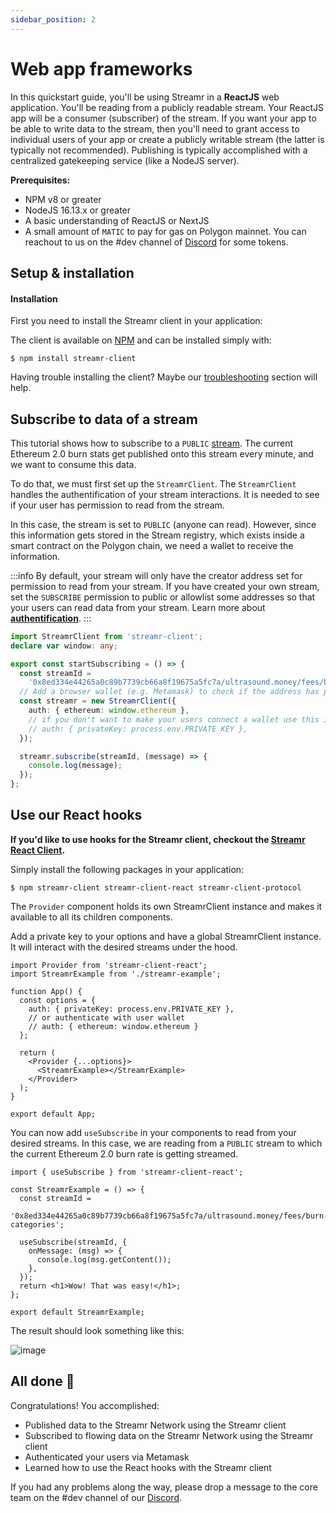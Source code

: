 ```yaml
---
sidebar_position: 2
---
```


# Web app frameworks

In this quickstart guide, you'll be using Streamr in a **ReactJS** web application. You'll be reading from a publicly readable stream. Your ReactJS app will be a consumer (subscriber) of the stream. If you want your app to be able to write data to the stream, then you'll need to grant access to individual users of your app or create a publicly writable stream (the latter is typically not recommended). Publishing is typically accomplished with a centralized gatekeeping service (like a NodeJS server).

**Prerequisites:**

- NPM v8 or greater
- NodeJS 16.13.x or greater
- A basic understanding of ReactJS or NextJS
- A small amount of `MATIC` to pay for gas on Polygon mainnet. You can reachout to us on the #dev channel of [Discord](https://discord.gg/gZAm8P7hK8) for some tokens.

## Setup & installation

#### Installation

First you need to install the Streamr client in your application:

<!-- TODO: add hub video tutorial -->

The client is available on [NPM](https://www.npmjs.com/package/streamr-client) and can be installed simply with:

```shell
$ npm install streamr-client
```

Having trouble installing the client? Maybe our [troubleshooting](../usage/Streamr%20JS%20Client/how-to-use#Troubleshooting) section will help.

## Subscribe to data of a stream

This tutorial shows how to subscribe to a `PUBLIC` [stream](https://streamr.network/marketplace/products/c188a26fc1aa4d6b91772fa4c463cc4968c1156707824a538061baa5a26b3d93/streamPreview/0x8ed334e44265a0c89b7739cb66a8f19675a5fc7a%2Fultrasound.money%2Ffees%2Fburn-categories). The current Ethereum 2.0 burn stats get published onto this stream every minute, and we want to consume this data.

To do that, we must first set up the `StreamrClient`. The `StreamrClient` handles the authentification of your stream interactions. It is needed to see if your user has permission to read from the stream.

In this case, the stream is set to `PUBLIC` (anyone can read). However, since this information gets stored in the Stream registry, which exists inside a smart contract on the Polygon chain, we need a wallet to receive the information.

:::info
By default, your stream will only have the creator address set for permission to read from your stream.
If you have created your own stream, set the `SUBSCRIBE` permission to public or allowlist some addresses so that your users can read data from your stream. Learn more about **[authentification](../usage/authenticate)**.
:::

```ts
import StreamrClient from 'streamr-client';
declare var window: any;

export const startSubscribing = () => {
  const streamId =
    '0x8ed334e44265a0c89b7739cb66a8f19675a5fc7a/ultrasound.money/fees/burn-categories';
  // Add a browser wallet (e.g. Metamask) to check if the address has permission to read the stream
  const streamr = new StreamrClient({
    auth: { ethereum: window.ethereum },
    // if you don't want to make your users connect a wallet use this instead:
    // auth: { privateKey: process.env.PRIVATE_KEY },
  });

  streamr.subscribe(streamId, (message) => {
    console.log(message);
  });
};
```

## Use our React hooks

**If you'd like to use hooks for the Streamr client, checkout the [Streamr React Client](https://www.npmjs.com/package/streamr-client-react).**

Simply install the following packages in your application:

```shell
$ npm streamr-client streamr-client-react streamr-client-protocol
```

The `Provider` component holds its own StreamrClient instance and makes it available to all its children components.

Add a private key to your options and have a global StreamrClient instance. It will interact with the desired streams under the hood.

```tsx title="/src/App.tsx"
import Provider from 'streamr-client-react';
import StreamrExample from './streamr-example';

function App() {
  const options = {
    auth: { privateKey: process.env.PRIVATE_KEY },
    // or authenticate with user wallet
    // auth: { ethereum: window.ethereum }
  };

  return (
    <Provider {...options}>
      <StreamrExample></StreamrExample>
    </Provider>
  );
}

export default App;
```

You can now add `useSubscribe` in your components to read from your desired streams. In this case, we are reading from a `PUBLIC` stream to which the current Ethereum 2.0 burn rate is getting streamed.

```tsx title="/src/streamr-example.tsx"
import { useSubscribe } from 'streamr-client-react';

const StreamrExample = () => {
  const streamId =
    '0x8ed334e44265a0c89b7739cb66a8f19675a5fc7a/ultrasound.money/fees/burn-categories';

  useSubscribe(streamId, {
    onMessage: (msg) => {
      console.log(msg.getContent());
    },
  });
  return <h1>Wow! That was easy!</h1>;
};

export default StreamrExample;
```

The result should look something like this:

![image](@site/static/img/public-stream.png)

## All done 🎉

Congratulations! You accomplished:

- Published data to the Streamr Network using the Streamr client
- Subscribed to flowing data on the Streamr Network using the Streamr client
- Authenticated your users via Metamask
- Learned how to use the React hooks with the Streamr client

If you had any problems along the way, please drop a message to the core team on the #dev channel of our [Discord](https://discord.gg/gZAm8P7hK8).
